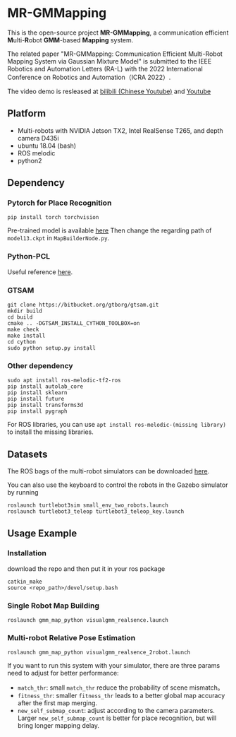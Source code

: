 # MR-GMMapping
<!-- 该项目是多机 GMM Submap 建图的工作 -->
This is the open-source project **MR-GMMapping**, a communication efficient **M**ulti-**R**obot **GMM**-based **Mapping** system.

The related paper "MR-GMMapping: Communication Efficient Multi-Robot Mapping System via Gaussian Mixture Model" is submitted to the IEEE Robotics and Automation Letters (RA-L) with the 2022 International Conference on Robotics and Automation（ICRA 2022）.

The video demo is resleased at [bilibili (Chinese Youtube)](https://www.bilibili.com/video/BV1TU4y1N7Yn?from=search&seid=3677956896739468342&spm_id_from=333.337.0.0) and [Youtube](https://www.youtube.com/watch?v=Ut77xZi6cXo)

## Platform
- Multi-robots with NVIDIA Jetson TX2, Intel RealSense T265, and depth camera D435i
- ubuntu 18.04 (bash)
- ROS melodic
- python2
 
## Dependency

<!-- 项目基于 ROS 和 Python2
需要安装的库主要有 -->
### Pytorch for Place Recognition
```
pip install torch torchvision
```

Pre-trained model is available [here](https://cloud.tsinghua.edu.cn/f/cb267e85967744eaac5e/)
Then change the regarding path of `model13.ckpt` in `MapBuilderNode.py`.

### Python-PCL

Useful reference [here](https://python-pcl-fork.readthedocs.io/en/rc_patches4/install.html#install-python-pcl).

### GTSAM

```
git clone https://bitbucket.org/gtborg/gtsam.git
mkdir build
cd build
cmake .. -DGTSAM_INSTALL_CYTHON_TOOLBOX=on
make check
make install
cd cython
sudo python setup.py install
```

### Other dependency 
```
sudo apt install ros-melodic-tf2-ros
pip install autolab_core
pip install sklearn
pip install future
pip install transforms3d
pip install pygraph
```

For ROS libraries, you can use ```apt install ros-melodic-(missing library)``` to install the missing libraries.

## Datasets

The ROS bags of the multi-robot simulators can be downloaded [here](https://cloud.tsinghua.edu.cn/f/fa70b8d8be1d4aa69eec/).

You can also use the keyboard to control the robots in the Gazebo simulator by running
```
roslaunch turtlebot3sim small_env_two_robots.launch 
roslaunch turtlebot3_teleop turtlebot3_teleop_key.launch
```

## Usage Example

### Installation
download the repo and then put it in your ros package
```
catkin_make
source <repo_path>/devel/setup.bash
```


### Single Robot Map Building
```
roslaunch gmm_map_python visualgmm_realsence.launch
```


### Multi-robot Relative Pose Estimation
```
roslaunch gmm_map_python visualgmm_realsence_2robot.launch
```
If you want to run this system with your simulator, there are three params need to adjust for better performance:
- `match_thr`: small `match_thr` reduce the probability of scene mismatch。
- `fitness_thr`: smaller `fitness_thr` leads to a better global map accuracy after the first map merging.
- `new_self_submap_count`: adjust according to the camera parameters. Larger `new_self_submap_count` is better for place recognition, but will bring longer mapping delay.


<!-- 先启动可视化和建图节点

```
roslaunch gmm_map_python visualgmm.launch
```

再播放相关的数据记录(得cd到.bag文件所在的文件夹中)

```
rosbag play --clock --keep-alive 30sec.bag
```

2021年更新:
我们现在新建了全新 rosbag,在rosbag 中增加了命名空间.运行方法.

```
roslaunch gmm_map_python visualgmm_realsence.launch
```

注意,要先在 visualgmm_realsence.launch 中28,29 行设置rosbag的路径.

rosbag 下载链接:

[https://cloud.tsinghua.edu.cn/f/ecc82823171e4a0aa20f/?dl=1](https://cloud.tsinghua.edu.cn/f/ecc82823171e4a0aa20f/?dl=1) -->
